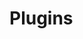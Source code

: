 ﻿<meta name="wikd:title" content="Plugins">
<meta name="wikd:name" content="plugins">
<meta name="wikd:order" content="0">
<meta name="wikd:icon" content="fas fa-plug">

# Plugins